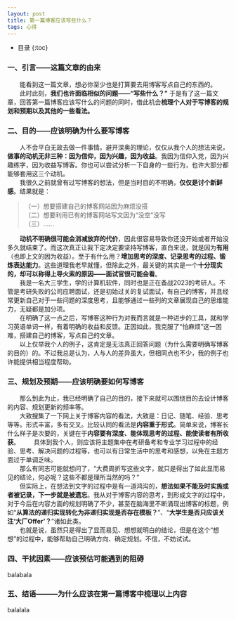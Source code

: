 ```yaml
---
layout: post
title: 第一篇博客应该写些什么？
tags: 心得
---
```


* 目录
{:toc}

### 一、引言——这篇文章的由来
&emsp;&emsp;能看到这一篇文章，想必你至少也是打算要去用博客写点自己的东西的。  
&emsp;&emsp;此时此刻，**我们也许面临相似的问题——“写些什么？”** 于是有了这一篇文章，回答第一篇博客应该写什么的问题的同时，借此机会**梳理个人对于写博客的规划和预期以及其他的一些看法。**  

### 二、目的——应该明确为什么要写博客
&emsp;&emsp;人不会平白无故去做一件事情。避开深奥的理论，仅仅从我个人的想法来说，**做事的动机无非三种：因为信仰，因为兴趣，因为收益**。我因为信仰入党，因为兴趣练字，因为收益写博客。你也可以尝试分析一下自身的一些行为，也许大部分都能够套用这三个动机。  
&emsp;&emsp;我很久之前就曾有过写博客的想法，但是当时目的不明确，**仅仅是讨个新鲜感**。结果就是：  
> （一）想要搭建自己的博客网站因为麻烦没搭  
> （二）想要利用已有的博客网站写文因为“没空”没写  
> （三）……  

&emsp;&emsp;**动机不明确很可能会消减放弃的代价**，因此很容易导致你还没开始或者开始没多久就结束了。而这次真正让我下定决定要坚持写博客，直白来说，就是因为**有用**（也即上文的因为收益）。至于有什么用？**增加思考的深度、记录思考的过程、锻炼表达能力**。这些道理我老早就懂，但除此之外，最关键的其实是一个**十分现实的，却可以称得上导火索的原因——面试官很可能会看**。  
&emsp;&emsp;我是一名大三学生，学的计算机软件，同时也是正在备战2023的考研人。不管是考研失败的公司应聘面试，还是初始过关的复试面试，有自己的博客，并且经常更新自己对于一些问题的深度思考，且能够通过一些列的文章展现自己的思维能力，无疑都是加分项。  
&emsp;&emsp;在明确了这一点之后，写博客这种行为对我而言就是一种进步的工具，就和学习英语单词一样，有着明确的收益和反馈。正因如此，我克服了“怕麻烦”这一困难，搭建自己的博客，写点自己的文章。  
&emsp;&emsp;以上仅举我个人的例子，这肯定是无法真正回答问题（为什么需要明确写博客的目的）的。不过我总是认为，人与人的差异虽大，但相同点也不少，我的例子也许能提供相当程度帮助。  

### 三、规划及预期——应该明确要如何写博客
&emsp;&emsp;那么到此为止，我已经明确了自己的目的，接下来就可以围绕目的去设计博客的内容、规划更新的频率等。  
&emsp;&emsp;大致搜集了一下网上关于博客内容的看法，大致是：日记、随笔、经验、思考等等。形式丰富，多有交叉。比较认同的看法是**内容重于形式**。简单来说，博客长什么样子是次要的，关键在于**内容要有深度、能体现思考的过程、能使读者有所收获**。
&emsp;&emsp;具体到我个人，则应该将主题集中在考研备考和专业学习过程中的经验、思考、解决问题的过程等，也可以有日常生活中的思考和感想，以免在主题方面过于单调乏味。  
&emsp;&emsp;那么有同志可能就想问了，“大费周折写这些文字，就只是得出了如此显而易见的结论，何必呢？这些不都是理所当然的吗？”  
&emsp;&emsp;但实际上，在想法到文字的过程中是有一道鸿沟的，**想法如果不能及时实施或者被记录，下一步就是被遗忘**。我从对于博客内容的思考，到形成文字的过程中，对于今后在内容方面的规划明确了不少，甚至在脑海里不断涌现出博客的标题，例如“**从算法的递归实现转化为非递归实现是否存在模板？**”、“**大学生是否只应该关注‘大厂Offer’？**”诸如此类。  
&emsp;&emsp;也就是说，虽然只是得出了显而易见、想想就明白的结论，但是在这个“想想”的过程中，能够帮助自己明确方向、确定规划。不信，不妨试试。  
### 四、干扰因素——应该预估可能遇到的阻碍
balabala

### 五、结语———为什么应该在第一篇博客中梳理以上内容
balalala
